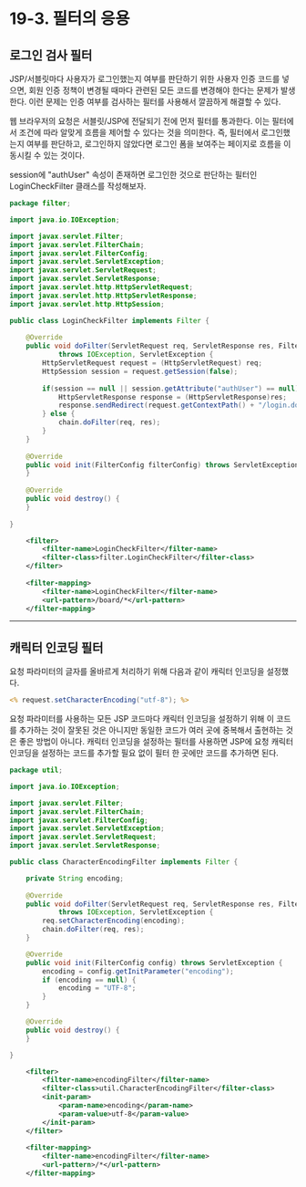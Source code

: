 # 19-3. 필터의 응용
## 로그인 검사 필터
JSP/서블릿마다 사용자가 로그인했는지 여부를 판단하기 위한 사용자 인증 코드를 넣으면, 회원 인증 정책이 변경될 때마다 관련된 모든 코드를 변경해야 한다는 문제가 발생한다.
이런 문제는 인증 여부를 검사하는 필터를 사용해서 깔끔하게 해결할 수 있다.

웹 브라우저의 요청은 서블릿/JSP에 전달되기 전에 먼저 필터를 통과한다. 
이는 필터에서 조건에 따라 알맞게 흐름을 제어할 수 있다는 것을 의미한다. 
즉, 필터에서 로그인했는지 여부를 판단하고, 로그인하지 않았다면 로그인 폼을 보여주는 페이지로 흐름을 이동시킬 수 있는 것이다.

session에 "authUser" 속성이 존재하면 로그인한 것으로 판단하는 필터인 LoginCheckFilter 클래스를 작성해보자.
```java
package filter;

import java.io.IOException;

import javax.servlet.Filter;
import javax.servlet.FilterChain;
import javax.servlet.FilterConfig;
import javax.servlet.ServletException;
import javax.servlet.ServletRequest;
import javax.servlet.ServletResponse;
import javax.servlet.http.HttpServletRequest;
import javax.servlet.http.HttpServletResponse;
import javax.servlet.http.HttpSession;

public class LoginCheckFilter implements Filter {
	
	@Override
	public void doFilter(ServletRequest req, ServletResponse res, FilterChain chain)
			throws IOException, ServletException {
		HttpServletRequest request = (HttpServletRequest) req;
		HttpSession session = request.getSession(false);
		
		if(session == null || session.getAttribute("authUser") == null) {
			HttpServletResponse response = (HttpServletResponse)res;
			response.sendRedirect(request.getContextPath() + "/login.do");
		} else {
			chain.doFilter(req, res);
		}
	}
	
	@Override
	public void init(FilterConfig filterConfig) throws ServletException {
	}
	
	@Override
	public void destroy() {
	}
	
}
```
```xml
	<filter>
		<filter-name>LoginCheckFilter</filter-name>
		<filter-class>filter.LoginCheckFilter</filter-class>
	</filter>
	
	<filter-mapping>
		<filter-name>LoginCheckFilter</filter-name>
		<url-pattern>/board/*</url-pattern>
	</filter-mapping>
```
***
## 캐릭터 인코딩 필터
요청 파라미터의 글자를 올바르게 처리하기 위해 다음과 같이 캐릭터 인코딩을 설정했다.
```jsp
<% request.setCharacterEncoding("utf-8"); %>
```
요청 파라미터를 사용하는 모든 JSP 코드마다 캐릭터 인코딩을 설정하기 위해 이 코드를 추가하는 것이 잘못된 것은 아니지만 동일한 코드가 여러 곳에 중복해서 출현하는 것은 좋은 방법이 아니다.
캐릭터 인코딩을 설정하는 필터를 사용하면 JSP에 요청 캐릭터 인코딩을 설정하는 코드를 추가할 필요 없이 필터 한 곳에만 코드를 추가하면 된다.
```java
package util;

import java.io.IOException;

import javax.servlet.Filter;
import javax.servlet.FilterChain;
import javax.servlet.FilterConfig;
import javax.servlet.ServletException;
import javax.servlet.ServletRequest;
import javax.servlet.ServletResponse;

public class CharacterEncodingFilter implements Filter {

	private String encoding;
	
	@Override
	public void doFilter(ServletRequest req, ServletResponse res, FilterChain chain)
			throws IOException, ServletException {
		req.setCharacterEncoding(encoding);
		chain.doFilter(req, res);
	}

	@Override
	public void init(FilterConfig config) throws ServletException {
		encoding = config.getInitParameter("encoding");
		if (encoding == null) {
			encoding = "UTF-8";
		}
	}

	@Override
	public void destroy() {
	}

}
```
```xml
	<filter>
		<filter-name>encodingFilter</filter-name>
		<filter-class>util.CharacterEncodingFilter</filter-class>
		<init-param>
			<param-name>encoding</param-name>
			<param-value>utf-8</param-value>
		</init-param>
	</filter>
	
	<filter-mapping>
		<filter-name>encodingFilter</filter-name>
		<url-pattern>/*</url-pattern>
	</filter-mapping>
```
